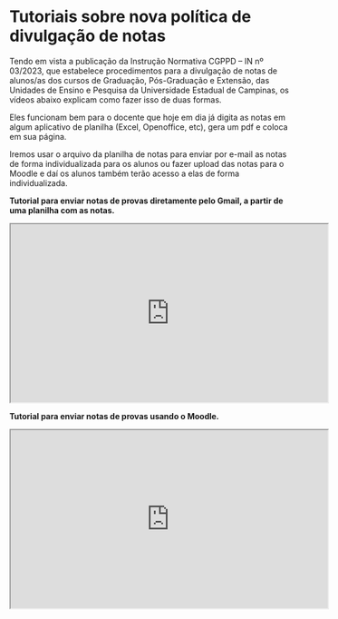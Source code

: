 # Tutoriais sobre nova política de divulgação de notas

Tendo em vista a publicação da Instrução Normativa CGPPD – IN nº 03/2023, que estabelece procedimentos para a divulgação de notas de alunos/as dos cursos de Graduação, Pós-Graduação e Extensão, das Unidades de Ensino e Pesquisa da Universidade Estadual de Campinas, os vídeos abaixo explicam como fazer isso de duas formas.

Eles funcionam bem para o docente que hoje em dia já digita as notas em algum aplicativo de planilha (Excel, Openoffice, etc), gera um pdf e coloca em sua página.

Iremos usar o arquivo da planilha de notas para enviar por e-mail as notas de forma individualizada para os alunos ou fazer upload das notas para o Moodle e daí os alunos também terão acesso a elas de forma individualizada.

**Tutorial para enviar notas de provas diretamente pelo Gmail, a partir de uma planilha com as notas.**

<p><iframe src="http://www.youtube.com/embed/JTxEgHLfuKs" width="560" height="314" allowfullscreen="allowfullscreen"></iframe></p>


**Tutorial para enviar notas de provas usando o Moodle.**

<p><iframe src="http://www.youtube.com/embed/XVLGjI5mdcU" width="560" height="314" allowfullscreen="allowfullscreen"></iframe></p>


